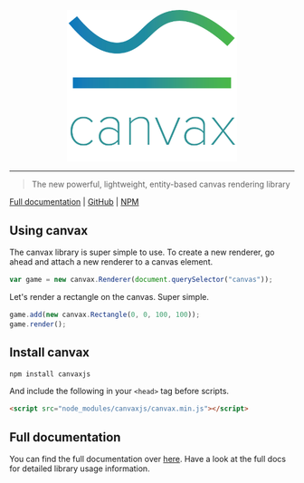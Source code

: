 <p align="center" style="text-align: center;"><img src="https://raw.githubusercontent.com/ethanent/canvax/master/media/canvax-textIncluded.png" width="300" alt="canvax logo"/></p>

---

> The new powerful, lightweight, entity-based canvas rendering library

[Full documentation](https://ethanent.github.io/canvax/) | [GitHub](https://github.com/Ethanent/canvax) | [NPM](https://www.npmjs.com/package/canvaxjs)

## Using canvax

The canvax library is super simple to use. To create a new renderer, go ahead and attach a new renderer to a canvas element.

```javascript
var game = new canvax.Renderer(document.querySelector("canvas"));
```

Let's render a rectangle on the canvas. Super simple.

```javascript
game.add(new canvax.Rectangle(0, 0, 100, 100));
game.render();
```

## Install canvax

```
npm install canvaxjs
```

And include the following in your `<head>` tag before scripts.

```html
<script src="node_modules/canvaxjs/canvax.min.js"></script>
```

## Full documentation

You can find the full documentation over [here](https://ethanent.github.io/canvax/). Have a look at the full docs for detailed library usage information.
